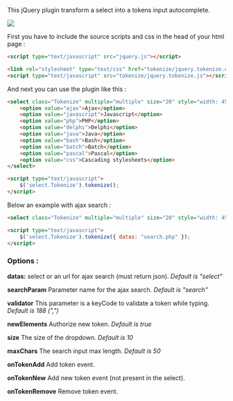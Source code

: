 This jQuery plugin transform a select into a tokens input autocomplete.

![](http://doc.zellerda.com/tokenize/screenshot.png)

First you have to include the source scripts and css in the head of your html page :

```html
<script type="text/javascript" src="jquery.js"></script>

<link rel="stylesheet" type="text/css" href="tokenize/jquery.tokenize.css" />
<script type="text/javascript" src="tokenize/jquery.tokenize.js"></script>
```

And next you can use the plugin like this :

```html
<select class="Tokenize" multiple="multiple" size="20" style="width: 450px;">
    <option value="ajax">Ajax</option>
    <option value="javascript">Javascript</option>
    <option value="php">PHP</option>
    <option value="delphi">Delphi</option>
    <option value="java">Java</option>
    <option value="bash">Bash</option>
    <option value="batch">Batch</option>
    <option value="pascal">Pascal</option>
    <option value="css">Cascading stylesheets</option>
</select>

<script type="text/javascript">
    $('select.Tokenize').tokenize();
</script>
```

Below an example with ajax search :

```html
<select class="Tokenize" multiple="multiple" size="20" style="width: 450px;"></select>

<script type="text/javascript">
    $('select.Tokenize').tokenize({ datas: "search.php" });
</script>
```

### Options :

**datas:** select or an url for ajax search (must return json). _Default is "select"_

**searchParam** Parameter name for the ajax search. _Default is "search"_

**validator** This parameter is a keyCode to validate a token while typing. _Default is 188 (",")_

**newElements** Authorize new token. _Default is true_

**size** The size of the dropdown. _Default is 10_

**maxChars** The search input max length. _Default is 50_

**onTokenAdd** Add token event.

**onTokenNew** Add new token event (not present in the select).

**onTokenRemove** Remove token event.